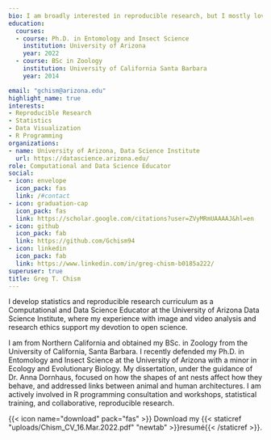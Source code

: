 ```yaml
---
bio: I am broadly interested in reproducible research, but I mostly love playing with visualizations in R...
education:
  courses:
  - course: Ph.D. in Entomology and Insect Science
    institution: University of Arizona
    year: 2022
  - course: BSc in Zoology
    institution: University of California Santa Barbara
    year: 2014

email: "gchism@arizona.edu"
highlight_name: true
interests:
- Reproducible Research
- Statistics 
- Data Visualization
- R Programming
organizations:
- name: University of Arizona, Data Science Institute
  url: https://datascience.arizona.edu/
role: Computational and Data Science Educator
social:
- icon: envelope
  icon_pack: fas
  link: /#contact
- icon: graduation-cap
  icon_pack: fas
  link: https://scholar.google.com/citations?user=ZVyMRmUAAAAJ&hl=en
- icon: github
  icon_pack: fab
  link: https://github.com/Gchism94
- icon: linkedin
  icon_pack: fab
  link: https://www.linkedin.com/in/greg-chism-b0185a222/
superuser: true
title: Greg T. Chism
---
```


I develop statistics and reproducible research curriculum as a Computational and Data Science Educator at the University of Arizona Data Science Institute, where my experience with image and video analysis and research ethics support my devotion to open science. 

I am from Northern California and obtained my BSc. in Zoology from the University of California, Santa Barbara. I recently defended my Ph.D. in Entomology and Insect Science at the University of Arizona with a minor in Ecology and Evolutionary Biology. My dissertation, under the guidance of Dr. Anna Dornhaus, focused on how the shapes of ant nests affect how they behave, and addressed links between animal and human architectures. I am actively involved in R programming consultation and workshops, statistical training, and collaborative, reproducible research.

{{< icon name="download" pack="fas" >}} Download my {{< staticref "uploads/Chism_CV_16.Mar.2022.pdf" "newtab" >}}resumé{{< /staticref >}}.
